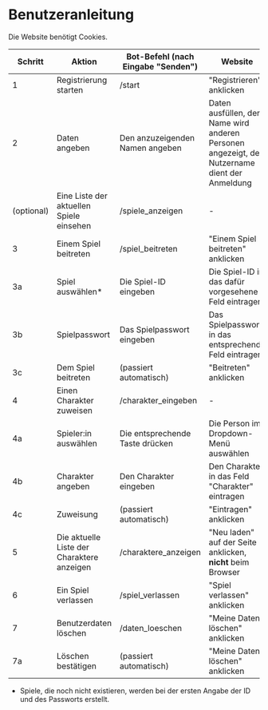 # Benutzeranleitung

Die Website benötigt Cookies.

| Schritt | Aktion | Bot-Befehl (nach Eingabe "Senden") | Website |
|---|---|---|---|
| 1 | Registrierung starten | /start | "Registrieren" anklicken |
| 2 | Daten angeben | Den anzuzeigenden Namen angeben | Daten ausfüllen, der Name wird anderen Personen angezeigt, der Nutzername dient der Anmeldung |
| (optional) | Eine Liste der aktuellen Spiele einsehen | /spiele_anzeigen | - |
| 3 | Einem Spiel beitreten | /spiel_beitreten | "Einem Spiel beitreten" anklicken |
| 3a | Spiel auswählen* | Die Spiel-ID eingeben | Die Spiel-ID in das dafür vorgesehene Feld eintragen |
| 3b | Spielpasswort | Das Spielpasswort eingeben | Das Spielpasswort in das entsprechende Feld eintragen |
| 3c | Dem Spiel beitreten | (passiert automatisch) | "Beitreten" anklicken |
| 4 | Einen Charakter zuweisen | /charakter_eingeben | - |
| 4a | Spieler:in auswählen | Die entsprechende Taste drücken | Die Person im Dropdown-Menü auswählen |
| 4b | Charakter angeben | Den Charakter eingeben | Den Charakter in das Feld "Charakter" eintragen |
| 4c | Zuweisung | (passiert automatisch) | "Eintragen" anklicken |
| 5 | Die aktuelle Liste der Charaktere anzeigen | /charaktere_anzeigen | "Neu laden" auf der Seite anklicken, __nicht__ beim Browser |
| 6 | Ein Spiel verlassen | /spiel_verlassen | "Spiel verlassen" anklicken |
| 7 | Benutzerdaten löschen | /daten_loeschen | "Meine Daten löschen" anklicken |
| 7a | Löschen bestätigen | (passiert automatisch) | "Meine Daten löschen" anklicken |

* Spiele, die noch nicht existieren, werden bei der ersten Angabe der ID und des Passworts erstellt.